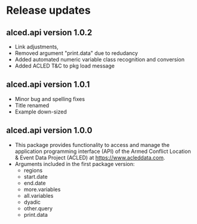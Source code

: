 
# Release updates

## alced.api version 1.0.2

* Link adjustments, 
* Removed argument "print.data" due to redudancy
* Added automated numeric variable class recognition and conversion
* Added ACLED T&C to pkg load message


## alced.api version 1.0.1

* Minor bug and spelling fixes 
* Title renamed
* Example down-sized


## alced.api version 1.0.0

* This package provides functionality to access and manage the application programming interface (API) of the Armed Conflict Location & Event Data Project (ACLED) at https://www.acleddata.com.
* Arguments included in the first package version: 
  + regions
  + start.date
  + end.date
  + more.variables
  + all.variables
  + dyadic
  + other.query
  + print.data

